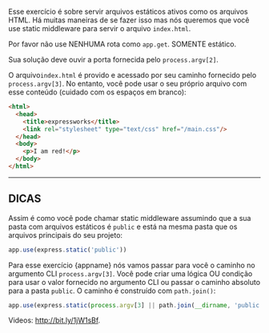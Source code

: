 Esse exercício é sobre servir arquivos estáticos ativos como os arquivos HTML.
Há muitas maneiras de se fazer isso mas nós queremos que você use static middleware para servir o arquivo `index.html`.

Por favor não use NENHUMA rota como `app.get`. SOMENTE estático.

Sua solução deve ouvir a porta fornecida pelo `process.argv[2]`.

O arquivo`index.html` é provido e acessado por seu caminho fornecido pelo
`process.argv[3]`. No entanto, você pode usar o seu próprio arquivo com esse conteúdo (cuidado com os espaços em branco):

```html
<html>
  <head>
    <title>expressworks</title>
    <link rel="stylesheet" type="text/css" href="/main.css"/>
  </head>
  <body>
    <p>I am red!</p>
  </body>
</html>
```

-----------------------------

## DICAS

Assim é como você pode chamar static middleware assumindo que a sua pasta com arquivos estáticos é `public` e está na mesma pasta que os arquivos principais do seu projeto:

```js
app.use(express.static('public'))
```

Para esse exercício {appname} nós vamos passar para você o caminho no argumento CLI `process.argv[3]`. Você pode criar uma lógica OU condição para usar o valor fornecido no argumento CLI ou passar o caminho absoluto para a pasta `public`. O caminho é construído com `path.join()`:

```js
app.use(express.static(process.argv[3] || path.join(__dirname, 'public')))
```

Videos: http://bit.ly/1jW1sBf.
